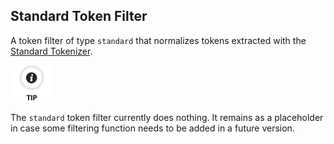## Standard Token Filter

A token filter of type `standard` that normalizes tokens extracted with the [Standard Tokenizer](analysis-standard-tokenizer.html).

![Tip](/images/icons/tip.png)

The `standard` token filter currently does nothing. It remains as a placeholder in case some filtering function needs to be added in a future version.

